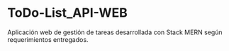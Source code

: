 # ToDo-List_API-WEB
Aplicación web de gestión de tareas desarrollada con Stack MERN según requerimientos entregados.

